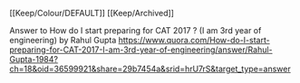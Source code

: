 [[Keep/Colour/DEFAULT]] [[Keep/Archived]] 

Answer to How do I start preparing for CAT 2017 ? (I am 3rd year of engineering) by Rahul Gupta https://www.quora.com/How-do-I-start-preparing-for-CAT-2017-I-am-3rd-year-of-engineering/answer/Rahul-Gupta-1984?ch=18&oid=36599921&share=29b7454a&srid=hrU7rS&target_type=answer
